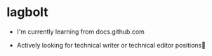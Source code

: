 # lagbolt
- I'm currently learning from docs.github.com 

- Actively looking for technical writer or technical editor positions:raised_hands:
